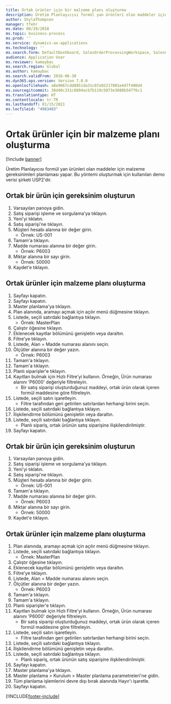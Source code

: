 ```yaml
---
title: Ortak ürünler için bir malzeme planı oluşturma
description: Üretim Planlayıcısı formül yan ürünleri olan maddeler için malzeme gereksinimleri planlaması yapar.
author: ShylaThompson
manager: tfehr
ms.date: 08/29/2018
ms.topic: business-process
ms.prod: ''
ms.service: dynamics-ax-applications
ms.technology: ''
ms.search.form: DefaultDashboard, SalesOrderProcessingWorkspace, SalesCreateOrder, SalesTable, ReqCreatePlanWorkspace, ReqTransPlanCard, SysQueryForm, ReqTransPo
audience: Application User
ms.reviewer: kamaybac
ms.search.region: Global
ms.author: kamaybac
ms.search.validFrom: 2016-06-30
ms.dyn365.ops.version: Version 7.0.0
ms.openlocfilehash: a8e9067cdd8851da31c07a92217001e447f400d4
ms.sourcegitcommit: 38d40c331c8894acb7b119c5073e3088b54776c1
ms.translationtype: HT
ms.contentlocale: tr-TR
ms.lasthandoff: 01/15/2021
ms.locfileid: "4983403"
---
```

# <a name="create-a-material-plan-for-co-products"></a>Ortak ürünler için bir malzeme planı oluşturma

[!include [banner](../../includes/banner.md)]

Üretim Planlayıcısı formül yan ürünleri olan maddeler için malzeme gereksinimleri planlaması yapar. Bu yöntemi oluşturmak için kullanılan demo verisi şirketi USP2'dir.


## <a name="create-requirement-for-a-co-product"></a>Ortak bir ürün için gereksinim oluşturun
1. Varsayılan panoya gidin.
2. Satış siparişi işleme ve sorgulama'ya tıklayın.
3. Yeni'yi tıklatın.
4. Satış siparişi'ne tıklayın.
5. Müşteri hesabı alanına bir değer girin.
    * Örnek: US-001  
6. Tamam'a tıklayın.
7. Madde numarası alanına bir değer girin.
    * Örnek: P6003  
8. Miktar alanına bir sayı girin.
    * Örnek: 50000  
9. Kaydet'e tıklayın.

## <a name="create-a-material-plan-for-co-products"></a>Ortak ürünler için malzeme planı oluşturma
1. Sayfayı kapatın.
2. Sayfayı kapatın.
3. Master planlama'ya tıklayın.
4. Plan alanında, aramayı açmak için açılır menü düğmesine tıklayın.
5. Listede, seçili satırdaki bağlantıya tıklayın.
    * Örnek: MasterPlan  
6. Çalıştır öğesine tıklayın.
7. Eklenecek kayıtlar bölümünü genişletin veya daraltın.
8. Filtre'ye tıklayın.
9. Listede, Alan = Madde numarası alanını seçin.
10. Ölçütler alanına bir değer yazın.
    * Örnek: P6003  
11. Tamam'a tıklayın.
12. Tamam'a tıklayın.
13. Planlı siparişler'e tıklayın.
14. Kayıtları bulmak için Hızlı Filtre'yi kullanın. Örneğin, Ürün numarası alanını 'P6000' değeriyle filtreleyin.
    * Bir satış siparişi oluşturduğunuz maddeyi, ortak ürün olarak içeren formül maddesine göre filtreleyin.  
15. Listede, seçili satırı işaretleyin.
    * Filtre tarafından geri getirilen satırlardan herhangi birini seçin.  
16. Listede, seçili satırdaki bağlantıya tıklayın.
17. İlişkilendirme bölümünü genişletin veya daraltın.
18. Listede, seçili satırdaki bağlantıya tıklayın.
    * Planlı sipariş, ortak ürünün satış siparişine ilişkilendirilmiştir.  
19. Sayfayı kapatın.

## <a name="create-requirement-for-a-co-product"></a>Ortak bir ürün için gereksinim oluşturun
1. Varsayılan panoya gidin.
2. Satış siparişi işleme ve sorgulama'ya tıklayın.
3. Yeni'yi tıklatın.
4. Satış siparişi'ne tıklayın.
5. Müşteri hesabı alanına bir değer girin.
    * Örnek: US-001  
6. Tamam'a tıklayın.
7. Madde numarası alanına bir değer girin.
    * Örnek: P6003  
8. Miktar alanına bir sayı girin.
    * Örnek: 50000  
9. Kaydet'e tıklayın.

## <a name="create-a-material-plan-for-co-products"></a>Ortak ürünler için malzeme planı oluşturma
1. Plan alanında, aramayı açmak için açılır menü düğmesine tıklayın.
2. Listede, seçili satırdaki bağlantıya tıklayın.
    * Örnek: MasterPlan  
3. Çalıştır öğesine tıklayın.
4. Eklenecek kayıtlar bölümünü genişletin veya daraltın.
5. Filtre'ye tıklayın.
6. Listede, Alan = Madde numarası alanını seçin.
7. Ölçütler alanına bir değer yazın.
    * Örnek: P6003  
8. Tamam'a tıklayın.
9. Tamam'a tıklayın.
10. Planlı siparişler'e tıklayın.
11. Kayıtları bulmak için Hızlı Filtre'yi kullanın. Örneğin, Ürün numarası alanını 'P6000' değeriyle filtreleyin.
    * Bir satış siparişi oluşturduğunuz maddeyi, ortak ürün olarak içeren formül maddesine göre filtreleyin.  
12. Listede, seçili satırı işaretleyin.
    * Filtre tarafından geri getirilen satırlardan herhangi birini seçin.  
13. Listede, seçili satırdaki bağlantıya tıklayın.
14. İlişkilendirme bölümünü genişletin veya daraltın.
15. Listede, seçili satırdaki bağlantıya tıklayın.
    * Planlı sipariş, ortak ürünün satış siparişine ilişkilendirilmiştir.  
16. Sayfayı kapatın.
17. Master planlama'ya tıklayın.
18. Master planlama > Kurulum > Master planlama parametreleri'ne gidin.
19. Tüm planlama işlemlerini devre dışı bırak alanında Hayır'ı işaretle.
20. Sayfayı kapatın.



[!INCLUDE[footer-include](../../../includes/footer-banner.md)]